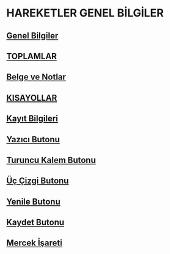 # HAREKETLER GENEL BİLGİLER
## [Genel Bilgiler](https://github.com/nkarabag/Dokumantasyon/blob/main/Genel%20Bilgiler/Genel%20Bilgiler.md)
## [TOPLAMLAR](https://github.com/nkarabag/Dokumantasyon/blob/main/Genel%20Bilgiler/Toplamlar.md)
## [Belge ve Notlar](https://github.com/nkarabag/Dokumantasyon/blob/main/Genel%20Bilgiler/Belge%20ve%20Notlar.md)
## [KISAYOLLAR](https://github.com/nkarabag/Dokumantasyon/blob/main/Genel%20Bilgiler/K%C4%B1sayollar.md)
## [Kayıt Bilgileri](https://github.com/nkarabag/Dokumantasyon/blob/main/Genel%20Bilgiler/Kay%C4%B1t%20Bilgileri.md) 
## [Yazıcı Butonu](https://github.com/nkarabag/Dokumantasyon/blob/main/Genel%20Bilgiler/Yaz%C4%B1c%C4%B1%20Butonu.md)
## [Turuncu Kalem Butonu](https://github.com/nkarabag/Dokumantasyon/blob/main/Genel%20Bilgiler/Turuncu%20Kalem%20Butonu%20.md) 
## [Üç Çizgi Butonu](https://github.com/nkarabag/Dokumantasyon/blob/main/Genel%20Bilgiler/%C3%9C%C3%A7%20%C3%87izgi%20Butonu.md)
## [Yenile Butonu](https://github.com/nkarabag/Dokumantasyon/blob/main/Genel%20Bilgiler/Yenile%20Butonu.md)
## [Kaydet Butonu](https://github.com/nkarabag/Dokumantasyon/blob/main/Genel%20Bilgiler/Kaydet%20Butonu.md)
## [Mercek İşareti](https://github.com/nkarabag/Dokumantasyon/blob/main/Genel%20Bilgiler/Mercek%20%C4%B0%C5%9Fareti.md)
